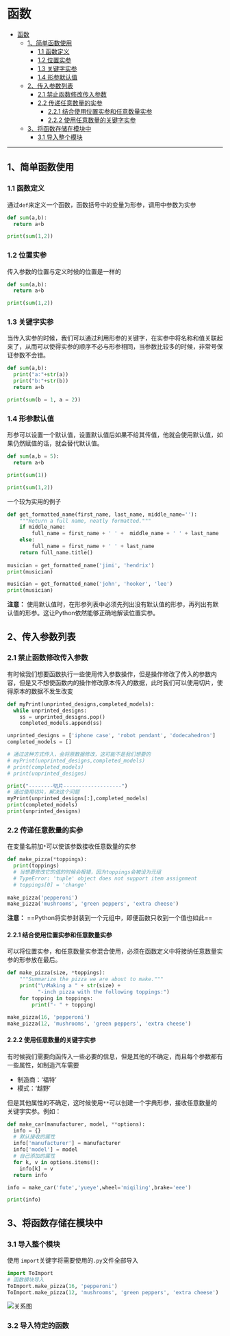 # 函数

<!-- @import "[TOC]" {cmd="toc" depthFrom=1 depthTo=6 orderedList=false} -->

<!-- code_chunk_output -->

- [函数](#函数)
  - [1、简单函数使用](#1-简单函数使用)
    - [1.1 函数定义](#11-函数定义)
    - [1.2 位置实参](#12-位置实参)
    - [1.3 关键字实参](#13-关键字实参)
    - [1.4 形参默认值](#14-形参默认值)
  - [2、传入参数列表](#2-传入参数列表)
    - [2.1 禁止函数修改传入参数](#21-禁止函数修改传入参数)
    - [2.2 传递任意数量的实参](#22-传递任意数量的实参)
      - [2.2.1 结合使用位置实参和任意数量实参](#221-结合使用位置实参和任意数量实参)
      - [2.2.2 使用任意数量的关键字实参](#222-使用任意数量的关键字实参)
  - [3、将函数存储在模块中](#3-将函数存储在模块中)
    - [3.1 导入整个模块](#31-导入整个模块)

<!-- /code_chunk_output -->

---

## 1、简单函数使用

### 1.1 函数定义

通过`def`来定义一个函数，函数括号中的变量为形参，调用中参数为实参

```python {cmd}
def sum(a,b):
  return a+b

print(sum(1,2))
```

### 1.2 位置实参

传入参数的位置与定义时候的位置是一样的

```python {cmd}
def sum(a,b):
  return a+b

print(sum(1,2))
```

### 1.3 关键字实参

当传入实参的时候，我们可以通过利用形参的关键字，在实参中将名称和值关联起来了，从而可以使得实参的顺序不必与形参相同，当参数比较多的时候，非常号保证参数不会错。

```python {cmd}
def sum(a,b):
  print("a:"+str(a))
  print("b:"+str(b))
  return a+b

print(sum(b = 1, a = 2))
```

### 1.4 形参默认值

形参可以设置一个默认值，设置默认值后如果不给其传值，他就会使用默认值，如果仍然赋值的话，就会替代默认值。

```python {cmd}
def sum(a,b = 5):
  return a+b

print(sum(1))

print(sum(1,2))
```

一个较为实用的例子

```python {cmd}
def get_formatted_name(first_name, last_name, middle_name=''):
    """Return a full name, neatly formatted."""
    if middle_name:
        full_name = first_name + ' ' +  middle_name + ' ' + last_name
    else:
        full_name = first_name + ' ' + last_name
    return full_name.title()
       
musician = get_formatted_name('jimi', 'hendrix')
print(musician)

musician = get_formatted_name('john', 'hooker', 'lee')
print(musician)
```

**注意：**
使用默认值时，在形参列表中必须先列出没有默认值的形参，再列出有默认值的形参。这让Python依然能够正确地解读位置实参。

## 2、传入参数列表

### 2.1 禁止函数修改传入参数

有时候我们想要函数执行一些使用传入参数操作，但是操作修改了传入的参数内容，但是又不想使函数内的操作修改原本传入的数据，此时我们可以使用切片，使得原本的数据不发生改变

```python {cmd}
def myPrint(unprinted_designs,completed_models):
  while unprinted_designs:
    ss = unprinted_designs.pop()
    completed_models.append(ss)

unprinted_designs = ['iphone case', 'robot pendant', 'dodecahedron']
completed_models = []

# 通过这种方式传入，会将原数据修改，这可能不是我们想要的
# myPrint(unprinted_designs,completed_models)
# print(completed_models)
# print(unprinted_designs)

print("--------切片-------------------")
# 通过使用切片，解决这个问题
myPrint(unprinted_designs[:],completed_models)
print(completed_models)
print(unprinted_designs)
```

### 2.2 传递任意数量的实参

在变量名前加`*`可以使该参数接收任意数量的实参

```python {cmd}
def make_pizza(*toppings):
  print(toppings)
  # 当想要修改它的值的时候会报错，因为toppings会被设为元组
  # TypeError: 'tuple' object does not support item assignment
  # toppings[0] = 'change'
        
make_pizza('pepperoni')
make_pizza('mushrooms', 'green peppers', 'extra cheese')
```

**注意：**
==Python将实参封装到一个元组中，即便函数只收到一个值也如此==

#### 2.2.1 结合使用位置实参和任意数量实参

可以将位置实参，和任意数量实参混合使用，必须在函数定义中将接纳任意数量实参的形参放在最后。

```python {cmd}
def make_pizza(size, *toppings):
    """Summarize the pizza we are about to make."""
    print("\nMaking a " + str(size) +
          "-inch pizza with the following toppings:")
    for topping in toppings:
        print("- " + topping)

make_pizza(16, 'pepperoni')
make_pizza(12, 'mushrooms', 'green peppers', 'extra cheese')
```

#### 2.2.2 使用任意数量的关键字实参

有时候我们需要向函传入一些必要的信息，但是其他的不确定，而且每个参数都有一些属性，如制造汽车需要

* 制造商：‘福特’
* 模式：‘越野’
  
但是其他属性的不确定，这时候使用`**`可以创建一个字典形参，接收任意数量的关键字实参。例如：

```python {cmd}
def make_car(manufacturer, model, **options):
  info = {}
  # 默认接收的属性
  info['manufacturer'] = manufacturer
  info['model'] = model
  # 自己添加的属性
  for k, v in options.items():
    info[k] = v
  return info

info = make_car('fute','yueye',wheel='miqiling',brake='eee')

print(info)
```

## 3、将函数存储在模块中

### 3.1 导入整个模块

使用 `import`关键字将需要使用的`.py`文件全部导入

```python {cmd}
import ToImport
# 函数模块导入
ToImport.make_pizza(16, 'pepperoni')
ToImport.make_pizza(12, 'mushrooms', 'green peppers', 'extra cheese')
```

![关系图](https://cdn.jsdelivr.net/gh/1134642046/ImageBed/PythonLearn/20200111141704.png)


### 3.2 导入特定的函数

```python {cmd}

```



```python {cmd}

```